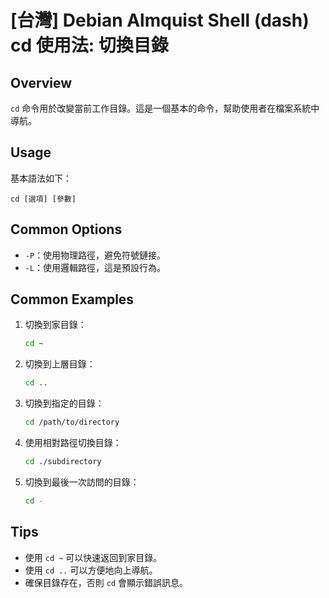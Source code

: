 # [台灣] Debian Almquist Shell (dash) cd 使用法: 切換目錄

## Overview
`cd` 命令用於改變當前工作目錄。這是一個基本的命令，幫助使用者在檔案系統中導航。

## Usage
基本語法如下：
```
cd [選項] [參數]
```

## Common Options
- `-P`：使用物理路徑，避免符號鏈接。
- `-L`：使用邏輯路徑，這是預設行為。

## Common Examples
1. 切換到家目錄：
   ```sh
   cd ~
   ```

2. 切換到上層目錄：
   ```sh
   cd ..
   ```

3. 切換到指定的目錄：
   ```sh
   cd /path/to/directory
   ```

4. 使用相對路徑切換目錄：
   ```sh
   cd ./subdirectory
   ```

5. 切換到最後一次訪問的目錄：
   ```sh
   cd -
   ```

## Tips
- 使用 `cd ~` 可以快速返回到家目錄。
- 使用 `cd ..` 可以方便地向上導航。
- 確保目錄存在，否則 `cd` 會顯示錯誤訊息。